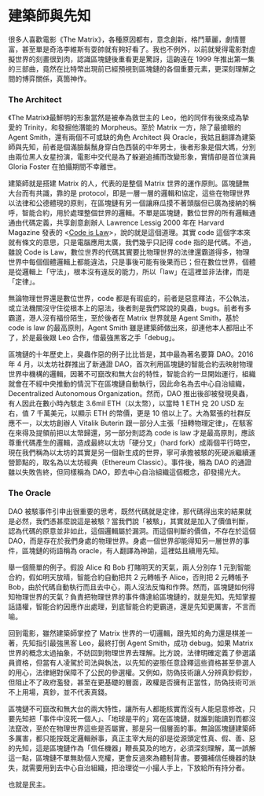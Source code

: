 # 建築師與先知

很多人喜歡電影《The Matrix》，各種原因都有，意念創新，格鬥華麗，劇情豐富，甚至單是奇洛李維斯有耍帥就有夠好看了。我也不例外，以前就覺得電影對虛擬世界的刻畫很到肉，認識區塊鏈後重看更是驚訝，這齣遠在 1999 年推出第一集的三部曲，竟然在比特幣出現前已經預視到區塊鏈的各個重要元素，更深刻理解之間的博弈關係，真箇神作。

### The Architect

《The Matrix》最鮮明的形象當然是被奉為救世主的 Leo，他的同伴有後來成為摯愛的 Trinity，和發掘他潛能的 Morpheus。至於 Matrix 一方，除了最搶眼的 Agent Smith，還有兩個不可或缺的角色 Architect 與 Oracle，我姑且翻譯為建築師與先知，前者是個滿臉鬍鬚身穿白色西裝的中年男士，後者形象是個大媽，分別由兩位黑人女星扮演，電影中交代是為了躲避追捕而改變形象，實情卻是首位演員 Gloria Foster 在拍攝期間不幸離世。

建築師就是搭建 Matrix 的人，代表的是整個 Matrix 世界的運作原則。區塊鏈無大台而有共識，靠的是 protocol，即是一層一層的邏輯和協定，這些在物理世界以法律和公德體現的原則，在區塊鏈有另一個讓麻瓜摸不著頭腦但已廣為接納的稱呼，智能合約，用於處理整個世界的邏輯。不單是區塊鏈，數位世界的所有邏輯通通由代碼定義，共享創意創辦人 Lawrence Lessig 2000 年在 Harvard Magazine 發表的 &lt;[Code is Law](https://harvardmagazine.com/2000/01/code-is-law-html)&gt;，說的就是這個道理。其實 code 這個字本來就有條文的意思，只是電腦應用太廣，我們幾乎只記得 code 指的是代碼。不過，雖說 Code is Law，數位世界的代碼其實要比物理世界的法律還霸道得多，物理世界中每個個體邏輯上都能違法，只是事後可能有後果而已；但在數位世界，個體是從邏輯上「守法」，根本沒有違反的能力，所以「law」在這裡並非法律，而是「定律」。

無論物理世界還是數位世界，code 都是有瑕疵的，前者是惡意釋法，不公執法，或立法機關沒守住從根本上的惡法，後者則是我們常說的臭蟲，bugs。前者有多霸道，港人沒有福份陌生，至於後者在 Matrix 世界就是 Agent Smith，基於 code is law 的最高原則，Agent Smith 雖是建築師做出來，卻連他本人都阻止不了，於是最後跟 Leo 合作，借最強黑客之手「debug」。

區塊鏈的十年歷史上，臭蟲作惡的例子比比皆是，其中最為著名要算 DAO。2016 年 4 月，以太坊社群推出了新通證 DAO，首次利用區塊鏈的智能合約去映射物理世界中機構的邏輯，因著不可竄改和無大台的特性，智能合約一旦開始運行，組織就會在不經中央推動的情況下在區塊鏈自動執行，因此命名為去中心自治組織，Decentralized Autonomous Organization。然而，DAO 推出後卻被發現臭蟲，有人因此在數小時內駭走 3.6mil ETH（以太幣），以當時 1 ETH 兌 20 USD 左右，值 7 千萬美元，以顯示 ETH 的幣價，更是 10 倍以上了。大為緊張的社群反應不一，以太坊創辦人 Vitalik Buterin 跟一部分人主張「扭轉物理定律」，在駭客在來得及提領前把以太幣歸還，另一部分則認為 code is law 才是最高原則，應該尊重代碼產生的邏輯，造成最終以太坊「硬分叉」（hard fork）成兩個平行時空，現在我們稱為以太坊的其實是另一個新生成的世界，寧可承擔被駭的死硬派繼續運營節點的，取名為以太坊經典（Ethereum Classic）。事件後，稱為 DAO 的通證雖以失敗告終，但同樣稱為 DAO，即去中心自治組織這個概念，卻發揚光大。

### The Oracle

DAO 被駭事件引申出很重要的思考，既然代碼就是定律，那代碼得出來的結果就是必然，我們憑甚麼說這是被駭？當我們說「被駭」，其實就是加入了價值判斷，認為代碼的原意並非如此，這個邏輯屬於漏洞。而這個判斷的價值，不存在於這個 DAO，而是存在於我們身處的物理世界。身處一個世界卻能得知另一層世界的事件，區塊鏈的術語稱為 oracle，有人翻譯為神諭，這裡姑且續用先知。

舉一個簡單的例子。假設 Alice 和 Bob 打賭明天的天氣，兩人分別存 1 元到智能合約，假如明天放晴，智能合約自動把共 2 元轉帳予 Alice，否則把 2 元轉帳予 Bob，由於代碼自動執行而且去中心，兩人沒法反悔和作弊。然而，區塊鏈如何得知物理世界的天氣？負責把物理世界的事件傳達給區塊鏈的，就是先知。先知掌握話語權，智能合約因應作出處理，到底智能合約更霸道，還是先知更厲害，不言而喻。

回到電影，雖然建築師掌控了 Matrix 世界的一切邏輯，跟先知的角力還是棋差一著，先知指引最強黑客 Leo，最終打倒 Agent Smith，成功 debug。如果 Matrix 世界的概念太過抽象，不妨回到物理世界去理解。比方說，法律明確定義了參選議員資格，但當有人凌駕於司法與執法，以先知的姿態任意詮釋這些資格甚至參選人的用心，法律絕對保障不了公民的參選權。又例如，防偽技術讓人分辨真鈔假鈔，但阻止不了政府濫發，甚至在更基礎的層面，政權是否擁有正當性，防偽技術可派不上用場，真鈔，並不代表真錢。

區塊鏈不可竄改和無大台的兩大特性，讓所有人都能核實而沒有人能惡意修改，只要先知把「事件中沒死一個人」、「地球是平的」寫在區塊鏈，就誰到能讀到而都沒法竄改，至於在物理世界這些是否屬實，那是另一個層面的事。無論區塊鏈建築師多厲害，都只能按既定邏輯辦事，真正主宰大局的卻是從源頭定性真、假、善、惡的先知，這是區塊鏈作為「信任機器」鞭長莫及的地方，必須深刻理解，萬一誤解這一點，區塊鏈不單無助個人充權，更會反過來為體制背書。要彌補信任機器的缺失，就需要用到去中心自治組織，把治理從一小撮人手上，下放給所有持分者。

也就是民主。



